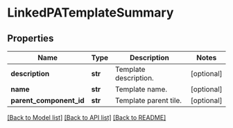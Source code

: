 # LinkedPATemplateSummary


## Properties
Name | Type | Description | Notes
------------ | ------------- | ------------- | -------------
**description** | **str** | Template description. | [optional] 
**name** | **str** | Template name. | [optional] 
**parent_component_id** | **str** | Template parent tile. | [optional] 

[[Back to Model list]](../README.md#documentation-for-models) [[Back to API list]](../README.md#documentation-for-api-endpoints) [[Back to README]](../README.md)


